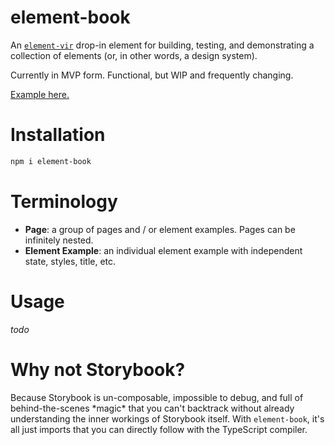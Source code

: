 # element-book

An [`element-vir`](https://npmjs.com/element-vir) drop-in element for building, testing, and demonstrating a collection of elements (or, in other words, a design system).

Currently in MVP form. Functional, but WIP and frequently changing.

[Example here.](https://electrovir.github.io/element-book/)

# Installation

```bash
npm i element-book
```

# Terminology

-   **Page**: a group of pages and / or element examples. Pages can be infinitely nested.
-   **Element Example**: an individual element example with independent state, styles, title, etc.

# Usage

_todo_

# Why not Storybook?

Because Storybook is un-composable, impossible to debug, and full of behind-the-scenes \*magic\* that you can't backtrack without already understanding the inner workings of Storybook itself. With `element-book`, it's all just imports that you can directly follow with the TypeScript compiler.
